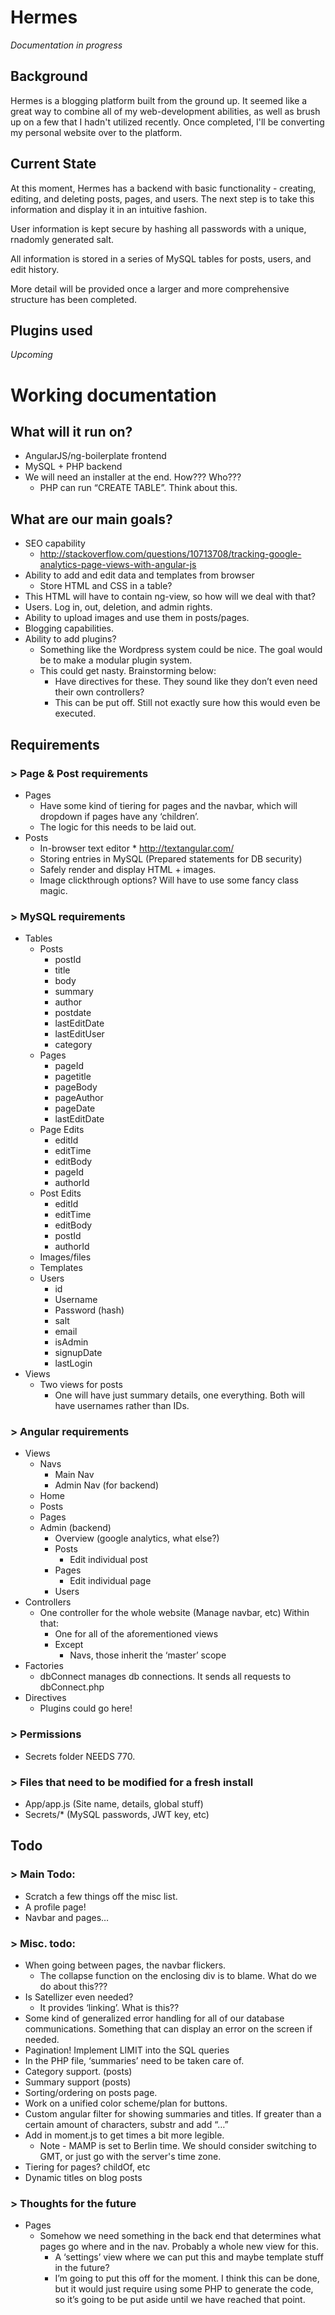 # Hermes
*Documentation in progress*

## Background
Hermes is a blogging platform built from the ground up. It seemed like a great way to combine all of my web-development abilities, as well as brush up on a few that I hadn't utilized recently. Once completed, I'll be converting my personal website over to the platform.

## Current State
At this moment, Hermes has a backend with basic functionality - creating, editing, and deleting posts, pages, and users. The next step is to take this information and display it in an intuitive fashion.

User information is kept secure by hashing all passwords with a unique, rnadomly generated salt.

All information is stored in a series of MySQL tables for posts, users, and edit history.

More detail will be provided once a larger and more comprehensive structure has been completed.

## Plugins used
*Upcoming*

# Working documentation

## What will it run on?
*	AngularJS/ng-boilerplate frontend
*	MySQL + PHP backend
*	We will need an installer at the end. How??? Who???
    *	PHP can run “CREATE TABLE”. Think about this.

## What are our main goals?
*	SEO capability
    *	http://stackoverflow.com/questions/10713708/tracking-google-analytics-page-views-with-angular-js
*	Ability to add and edit data and templates from browser
    *	Store HTML and CSS in a table?
*	This HTML will have to contain ng-view, so how will we deal with that?
*	Users. Log in, out, deletion, and admin rights.
*	Ability to upload images and use them in posts/pages.
*	Blogging capabilities.
*	Ability to add plugins?
    *	Something like the Wordpress system could be nice. The goal would be to make a modular plugin system.
    *	This could get nasty. Brainstorming below:
        *	Have directives for these. They sound like they don’t even need their own controllers?
        *	This can be put off. Still not exactly sure how this would even be executed.

## Requirements

### > Page & Post requirements
*	Pages
    *	Have some kind of tiering for pages and the navbar, which will dropdown if pages have any ‘children’.
    *	The logic for this needs to be laid out.
*	Posts
	*	In-browser text editor
            *	http://textangular.com/
    *	Storing entries in MySQL (Prepared statements for DB security)
    *	Safely render and display HTML + images.
    *	Image clickthrough options? Will have to use some fancy class magic. 

### > MySQL requirements
*	Tables
    *	Posts
        *	postId
        *	title
        *	body
        *	summary
        *	author
        *	postdate
        *	lastEditDate
        *	lastEditUser
        *	category
    *	Pages
        *	pageId
        *	pagetitle
        *	pageBody
        *	pageAuthor
        *	pageDate
        *	lastEditDate
    * Page Edits
        *   editId
        *   editTime
        *   editBody
        *   pageId
        *   authorId
    *   Post Edits
        *   editId
        *   editTime
        *   editBody
        *   postId
        *   authorId
    *	Images/files
    *	Templates
    *	Users
        *	id
        *	Username
        *	Password (hash)
        *	salt
        *	email
        *	isAdmin
        *	signupDate
        *	lastLogin
*	Views
    *	Two views for posts
        *	One will have just summary details, one everything. Both will have usernames rather than IDs.

### > Angular requirements
*	Views
    *	Navs
        *   Main Nav
        *	Admin Nav (for backend)
    *	Home
    *	Posts
    *	Pages
    *	Admin (backend)
        *	Overview (google analytics, what else?)
        *	Posts
            *	Edit individual post
        *	Pages
            *	Edit individual page
        *	Users
*	Controllers
    *	One controller for the whole website (Manage navbar, etc) Within that:
        *	One for all of the aforementioned views
        *	Except
            *	Navs, those inherit the ‘master’ scope
*	Factories
    * dbConnect manages db connections. It sends all requests to dbConnect.php
*	Directives
    *	Plugins could go here!

### > Permissions
*	Secrets folder NEEDS 770.

### > Files that need to be modified for a fresh install
*	App/app.js (Site name, details, global stuff)
*	Secrets/* (MySQL passwords, JWT key, etc)

## Todo

### > Main Todo:
*	Scratch a few things off the misc list.
*	A profile page!
*	Navbar and pages…

### > Misc. todo:
*	When going between pages, the navbar flickers.
    *	The collapse function on the enclosing div is to blame. What do we do about this???
*	Is Satellizer even needed?
    *	It provides ‘linking’. What is this??
*	Some kind of generalized error handling for all of our database communications. Something that can display an error on the screen if needed.
*	Pagination! Implement LIMIT into the SQL queries
*	In the PHP file, ‘summaries’ need to be taken care of.
*	Category support. (posts)
*	Summary support (posts)
*	Sorting/ordering on posts page.
*	Work on a unified color scheme/plan for buttons.
*	Custom angular filter for showing summaries and titles. If greater than a certain amount of characters, substr and add “…”
*	Add in moment.js to get times a bit more legible.
    *   Note - MAMP is set to Berlin time. We should consider switching to GMT, or just go with the server's time zone.
*	Tiering for pages? childOf, etc
*	Dynamic titles on blog posts

### > Thoughts for the future
*	Pages
    *	Somehow we need something in the back end that determines what pages go where and in the nav. Probably a whole new view for this.
        *	A ‘settings’ view where we can put this and maybe template stuff in the future?
        *	I’m going to put this off for the moment. I think this can be done, but it would just require using some PHP to generate the code, so it’s going to be put aside until we have reached that point.
